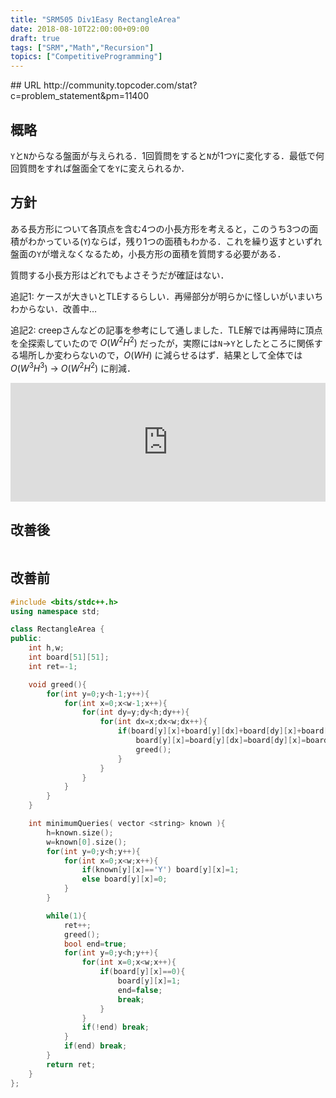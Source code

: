 ```yaml
---
title: "SRM505 Div1Easy RectangleArea"
date: 2018-08-10T22:00:00+09:00
draft: true
tags: ["SRM","Math","Recursion"]
topics: ["CompetitiveProgramming"]
---
```

<p><!--more--></p>
## URL
http://community.topcoder.com/stat?c=problem_statement&pm=11400

## 概略
`Y`と`N`からなる盤面が与えられる．1回質問をすると`N`が1つ`Y`に変化する．最低で何回質問をすれば盤面全てを`Y`に変えられるか．

## 方針
ある長方形について各頂点を含む4つの小長方形を考えると，このうち3つの面積がわかっている(`Y`)ならば，残り1つの面積もわかる．これを繰り返すといずれ盤面の`Y`が増えなくなるため，小長方形の面積を質問する必要がある．

質問する小長方形はどれでもよさそうだが確証はない．

追記1: ケースが大きいとTLEするらしい．再帰部分が明らかに怪しいがいまいちわからない．改善中…

追記2: creepさんなどの記事を参考にして通しました．TLE解では再帰時に頂点を全探索していたので $O(W^2H^2)$ だったが，実際には`N`→`Y`としたところに関係する場所しか変わらないので，$O(WH)$ に減らせるはず．結果として全体では $O(W^3H^3)$ → $O(W^2H^2)$ に削減．

<iframe src="https://hatenablog-parts.com/embed?url=https%3A%2F%2Fcreep06.hatenablog.com%2Fentry%2F2018%2F07%2F21%2F060000" style="border: 0; width: 100%; height: 190px;" allowfullscreen scrolling="no" allow="autoplay; encrypted-media"></iframe>

## 改善後
<pre><code class="language-cpp" src="https://raw.githubusercontent.com/ChiyosBigDragon/SRM/master/500-519/505Div1E_RectangleArea.cpp"></code></pre>

## 改善前
```cpp
#include <bits/stdc++.h>
using namespace std;

class RectangleArea {
public:
    int h,w;
    int board[51][51];
    int ret=-1;

    void greed(){
        for(int y=0;y<h-1;y++){
            for(int x=0;x<w-1;x++){
                for(int dy=y;dy<h;dy++){
                    for(int dx=x;dx<w;dx++){
                        if(board[y][x]+board[y][dx]+board[dy][x]+board[dy][dx]==3){
                            board[y][x]=board[y][dx]=board[dy][x]=board[dy][dx]=1;
                            greed();
                        }
                    }
                }
            }
        }
    }

    int minimumQueries( vector <string> known ){
        h=known.size();
        w=known[0].size();
        for(int y=0;y<h;y++){
            for(int x=0;x<w;x++){
                if(known[y][x]=='Y') board[y][x]=1;
                else board[y][x]=0;
            }
        }

        while(1){
            ret++;
            greed();
            bool end=true;
            for(int y=0;y<h;y++){
                for(int x=0;x<w;x++){
                    if(board[y][x]==0){
                        board[y][x]=1;
                        end=false;
                        break;
                    }
                }
                if(!end) break;
            }
            if(end) break;
        }
        return ret;
    }
};
```
